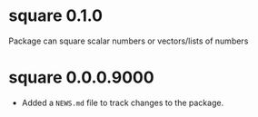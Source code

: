 # square 0.1.0

Package can square scalar numbers or vectors/lists of numbers

# square 0.0.0.9000

* Added a `NEWS.md` file to track changes to the package.
